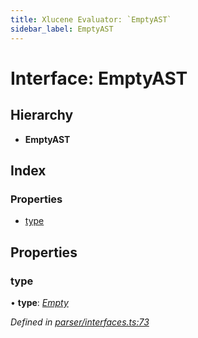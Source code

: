 ```yaml
---
title: Xlucene Evaluator: `EmptyAST`
sidebar_label: EmptyAST
---
```


# Interface: EmptyAST

## Hierarchy

* **EmptyAST**

## Index

### Properties

* [type](emptyast.md#type)

## Properties

###  type

• **type**: *[Empty](../enums/asttype.md#empty)*

*Defined in [parser/interfaces.ts:73](https://github.com/terascope/teraslice/blob/0ae31df4/packages/xlucene-evaluator/src/parser/interfaces.ts#L73)*
